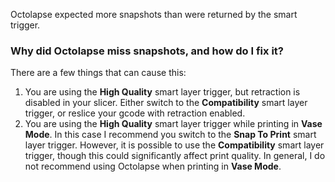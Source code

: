 Octolapse expected more snapshots than were returned by the smart trigger.

### Why did Octolapse miss snapshots, and how do I fix it?

There are a few things that can cause this:

1.  You are using the **High Quality** smart layer trigger, but retraction is disabled in your slicer.  Either switch to the **Compatibility** smart layer trigger, or reslice your gcode with retraction enabled.
2.  You are using the **High Quality** smart layer trigger while printing in **Vase Mode**.  In this case I recommend you switch to the **Snap To Print** smart layer trigger.  However, it is possible to use the **Compatibility** smart layer trigger, though this could significantly affect print quality.  In general, I do not recommend using Octolapse when printing in **Vase Mode**.

